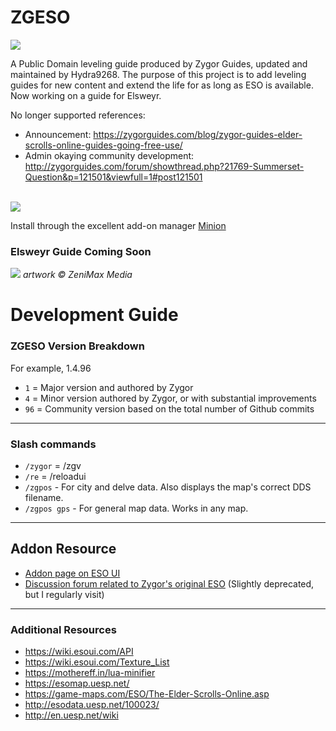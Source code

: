 # ZGESO

<img src="https://i.imgur.com/KrnhwuP.png">

A Public Domain leveling guide produced by Zygor Guides, updated and maintained by Hydra9268. The purpose of this project is to add leveling guides for new content and extend the life for as long as ESO is available. Now working on a guide for Elsweyr.

No longer supported references:
* Announcement: https://zygorguides.com/blog/zygor-guides-elder-scrolls-online-guides-going-free-use/
* Admin okaying community development: http://zygorguides.com/forum/showthread.php?21769-Summerset-Question&p=121501&viewfull=1#post121501

<br><img src="https://i.imgur.com/WnfLf4W.png">

Install through the excellent add-on manager <a href="https://minion.mmoui.com/" target="blank">Minion</a>

### Elsweyr Guide Coming Soon

<img src="https://i.imgur.com/3PSp7pg.png">
<i>artwork &copy; ZeniMax Media</i>

# Development Guide

### ZGESO Version Breakdown

For example, 1.4.96

* `1` = Major version and authored by Zygor
* `4` = Minor version authored by Zygor, or with substantial improvements
* `96` = Community version based on the total number of Github commits

----

### Slash commands

* `/zygor` = /zgv
* `/re` = /reloadui
* `/zgpos` - For city and delve data. Also displays the map's correct DDS filename.
* `/zgpos gps` - For general map data. Works in any map.

----

## Addon Resource

* <a href="https://esoui.com/downloads/fileinfo.php?id=2062#info" target="_blank">Addon page on ESO UI</a>
* <a href="https://www.zygorguides.com/forum/forumdisplay.php?84-Leveling-Guides" target="_blank">Discussion forum related to Zygor's original ESO</a> (Slightly deprecated, but I regularly visit)

----

### Additional Resources

* https://wiki.esoui.com/API
* https://wiki.esoui.com/Texture_List
* https://mothereff.in/lua-minifier
* https://esomap.uesp.net/
* https://game-maps.com/ESO/The-Elder-Scrolls-Online.asp
* http://esodata.uesp.net/100023/
* http://en.uesp.net/wiki